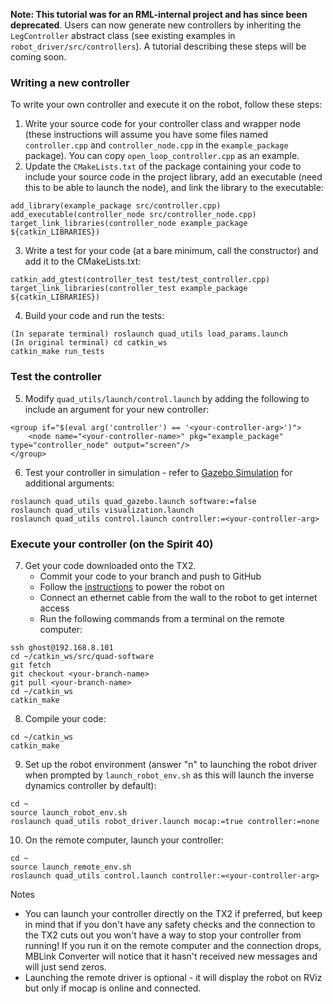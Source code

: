 **Note: This tutorial was for an RML-internal project and has since been deprecated**. Users can now generate new controllers by inheriting the `LegController` abstract class (see existing examples in `robot_driver/src/controllers`). A tutorial describing these steps will be coming soon.

### Writing a new controller

To write your own controller and execute it on the robot, follow these steps:

1. Write your source code for your controller class and wrapper node (these instructions will assume you have some files named `controller.cpp` and `controller_node.cpp` in the `example_package` package). You can copy `open_loop_controller.cpp` as an example.
2. Update the `CMakeLists.txt` of the package containing your code to include your source code in the project library, add an executable (need this to be able to launch the node), and link the library to the executable:
```
add_library(example_package src/controller.cpp)
add_executable(controller_node src/controller_node.cpp)
target_link_libraries(controller_node example_package ${catkin_LIBRARIES})
```
3. Write a test for your code (at a bare minimum, call the constructor) and add it to the CMakeLists.txt:
```
catkin_add_gtest(controller_test test/test_controller.cpp)
target_link_libraries(controller_test example_package ${catkin_LIBRARIES})
```
4. Build your code and run the tests:
```
(In separate terminal) roslaunch quad_utils load_params.launch
(In original terminal) cd catkin_ws
catkin_make run_tests
```

### Test the controller
5. Modify `quad_utils/launch/control.launch` by adding the following to include an argument for your new controller:
```
<group if="$(eval arg('controller') == '<your-controller-arg>')">
    <node name="<your-controller-name>" pkg="example_package" type="controller_node" output="screen"/>
</group>
```
6. Test your controller in simulation - refer to [Gazebo Simulation](https://github.com/robomechanics/quad-software/wiki/4.-Gazebo-Simulator) for additional arguments:
```
roslaunch quad_utils quad_gazebo.launch software:=false
roslaunch quad_utils visualization.launch
roslaunch quad_utils control.launch controller:=<your-controller-arg>
```

### Execute your controller (on the Spirit 40)
7. Get your code downloaded onto the TX2.
   - Commit your code to your branch <your-branch-name> and push to GitHub
   - Follow the [instructions](https://github.com/robomechanics/quad-software/wiki/2.-Running-the-Robot) to power the robot on
   - Connect an ethernet cable from the wall to the robot to get internet access
   - Run the following commands from a terminal on the remote computer:
```
ssh ghost@192.168.8.101
cd ~/catkin_ws/src/quad-software
git fetch
git checkout <your-branch-name>
git pull <your-branch-name>
cd ~/catkin_ws
catkin_make
```
8. Compile your code:
```
cd ~/catkin_ws
catkin_make
```
9. Set up the robot environment (answer "n" to launching the robot driver when prompted by `launch_robot_env.sh` as this will launch the inverse dynamics controller by default):
```
cd ~
source launch_robot_env.sh
roslaunch quad_utils robot_driver.launch mocap:=true controller:=none
```
10. On the remote computer, launch your controller:
```
cd ~
source launch_remote_env.sh
roslaunch quad_utils control.launch controller:=<your-controller-arg>
```
Notes
   - You can launch your controller directly on the TX2 if preferred, but keep in mind that if you don't have any safety checks and the connection to the TX2 cuts out you won't have a way to stop your controller from running! If you run it on the remote computer and the connection drops, MBLink Converter will notice that it hasn't received new messages and will just send zeros.
   - Launching the remote driver is optional - it will display the robot on RViz but only if mocap is online and connected.